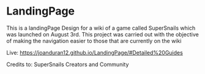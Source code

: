 # LandingPage

This is a landingPage Design for a wiki of a game called SuperSnails which was launched on August 3rd. This project was carried out with the objective of making the navigation easier to those that are currently on the wiki 

Live: https://joanduran12.github.io/LandingPage/#Detailed%20Guides

Credits to: SuperSnails Creators and Community